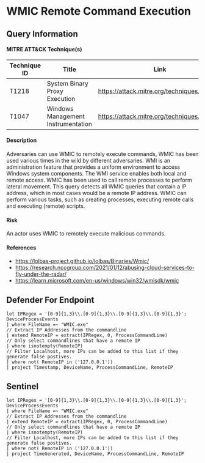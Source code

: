 # WMIC Remote Command Execution

## Query Information

#### MITRE ATT&CK Technique(s)

| Technique ID | Title    | Link    |
| ---  | --- | --- |
| T1218 | System Binary Proxy Execution| https://attack.mitre.org/techniques/T1218/ |
| T1047 | Windows Management Instrumentation | https://attack.mitre.org/techniques/T1047/ |

#### Description
Adversaries can use WMIC to remotely execute commands, WMIC has been used various times in the wild by different adversaries. WMI is an administration feature that provides a uniform environment to access Windows system components. The WMI service enables both local and remote access. WMIC has been used to call remote processes to perform lateral movement. This query detects all WMIC queries that contain a IP address, which in most cases would be a remote IP address. WMIC can perform various tasks, such as creating processes, executing remote calls and executing (remote) scripts. 

#### Risk
An actor uses WMIC to remotely execute malicious commands. 

#### References
- https://lolbas-project.github.io/lolbas/Binaries/Wmic/
- https://research.nccgroup.com/2021/01/12/abusing-cloud-services-to-fly-under-the-radar/
- https://learn.microsoft.com/en-us/windows/win32/wmisdk/wmic

## Defender For Endpoint
```
let IPRegex = '[0-9]{1,3}\\.[0-9]{1,3}\\.[0-9]{1,3}\\.[0-9]{1,3}';
DeviceProcessEvents
| where FileName =~ "WMIC.exe"
// Extract IP Addresses from the commandline
| extend RemoteIP = extract(IPRegex, 0, ProcessCommandLine)
// Only select commandlines that have a remote IP
| where isnotempty(RemoteIP)
// Filter Localhost, more IPs can be added to this list if they generate false postives.
| where not( RemoteIP in ('127.0.0.1'))
| project Timestamp, DeviceName, ProcessCommandLine, RemoteIP
```
## Sentinel
```
let IPRegex = '[0-9]{1,3}\\.[0-9]{1,3}\\.[0-9]{1,3}\\.[0-9]{1,3}';
DeviceProcessEvents
| where FileName =~ "WMIC.exe"
// Extract IP Addresses from the commandline
| extend RemoteIP = extract(IPRegex, 0, ProcessCommandLine)
// Only select commandlines that have a remote IP
| where isnotempty(RemoteIP)
// Filter Localhost, more IPs can be added to this list if they generate false postives.
| where not( RemoteIP in ('127.0.0.1'))
| project TimeGenerated, DeviceName, ProcessCommandLine, RemoteIP
```

